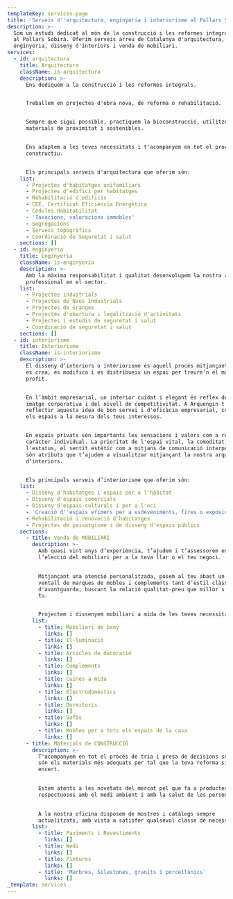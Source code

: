 ```yaml
---
templateKey: services-page
title: 'Serveis d''arquitectura, enginyeria i interiorisme al Pallars Sobirà'
description: >-
  Som un estudi dedicat al món de la construcció i les reformes integrals situat
  al Pallars Sobirà. Oferim serveis arreu de Catalunya d'arquitectura,
  enginyeria, disseny d'interiors i venda de mobiliari.
services:
  - id: arquitectura
    title: Arquitectura
    className: is-arquitectura
    description: >-
      Ens dediquem a la construcció i les reformes integrals. 


      Treballem en projectes d'obra nova, de reforma o rehabilitació. 


      Sempre que sigui possible, practiquem la bioconstrucció, utilitzem
      materials de proximitat i sostenibles. 


      Ens adaptem a les teves necessitats i t'acompanyem en tot el procés
      constructiu. 


      Els principals serveis d'arquitectura que oferim són:
    list:
      - Projectes d'habitatges unifamiliars
      - Projectes d'edifici per habitatges
      - Rehabilitació d'edificis
      - CEE. Certificat Eficiència Energètica
      - Cèdules Habitabilitat
      - 'Taxacions, valoracions immobles'
      - Segregacions
      - Serveis topogràfics
      - Coordinació de Seguretat i salut
    sections: []
  - id: enginyeria
    title: Enginyeria
    className: is-enginyeria
    description: >-
      Amb la màxima responsabilitat i qualitat desenvolupem la nostra activitat
      professional en el sector.
    list:
      - Projectes industrials
      - Projectes de Naus industrials
      - Projectes de Granges
      - Projectes d'obertura i legalització d'activitats
      - Projectes i estudis de seguretat i salut
      - Coordinació de seguretat i salut
    sections: []
  - id: interiorisme
    title: Interiorisme
    className: is-interiorisme
    description: >-
      El disseny d’interiors o interiorisme és aquell procés mitjançant el qual
      es crea, es modifica i es distribueix un espai per treure’n el màxim
      profit.


      En l’àmbit empresarial, un interior cuidat i elegant és reflex de la
      imatge corporativa i del nivell de competitivitat. A Arquengin t’ajudem a
      reflectir aquesta idea de bon servei i d'eficàcia empresarial, construint
      els espais a la mesura dels teus interessos.


      En espais privats són importants les sensacions i valors com a reflex del
      caràcter individual. La prioritat de l'espai vital, la comoditat,
      l'estatus, el sentit estètic com a mitjans de comunicació interpersonal,
      són atributs que t’ajudem a visualitzar mitjançant la nostra arquitectura
      d'interiors.


      Els principals serveis d’interiorisme que oferim són:
    list:
      - Disseny d'habitatges i espais per a l'hàbitat
      - Disseny d'espais comercials
      - Disseny d'espais culturals i per a l'oci
      - 'Creació d''espais efímers per a esdeveniments, fires o exposicions'
      - Rehabilitació i renovació d'habitatges
      - Projectes de paisatgisme i de disseny d'espais públics
    sections:
      - title: Venda de MOBILIARI
        description: >-
          Amb quasi vint anys d’experiència, t’ajudem i t’assessorem en
          l’elecció del mobiliari per a la teva llar o el teu negoci.

            
          Mitjançant una atenció personalitzada, posem al teu abast un gran
          ventall de marques de mobles i complements tant d’estil clàssic, com
          d'avantguarda, buscant la relació qualitat-preu que millor s’adapti a
          tu. 


          Projectem i dissenyem mobiliari a mida de les teves necessitats.
        list:
          - title: Mobiliari de bany
            links: []
          - title: Il·luminació
            links: []
          - title: Articles de decoració
            links: []
          - title: Complements
            links: []
          - title: Cuines a mida
            links: []
          - title: Electrodomèstics
            links: []
          - title: Dormitoris
            links: []
          - title: Sofàs
            links: []
          - title: Mobles per a tots els espais de la casa
            links: []
      - title: Materials de CONSTRUCCIÓ
        description: >-
          T'acompanyem en tot el procés de tria i presa de decisions sobre quins
          són els materials més adequats per tal que la teva reforma sigui un
          encert.

            
          Estem atents a les novetats del mercat pel que fa a productes
          respectuosos amb el medi ambient i amb la salut de les persones.

            
          A la nostra oficina disposem de mostres i catàlegs sempre
          actualitzats, amb vista a satisfer qualsevol classe de necessitat.
        list:
          - title: Paviments i Revestiments
            links: []
          - title: Wedi
            links: []
          - title: Pintures
            links: []
          - title: 'Marbres, Silestones, granits i porcellànics'
            links: []
_template: services
---
```









